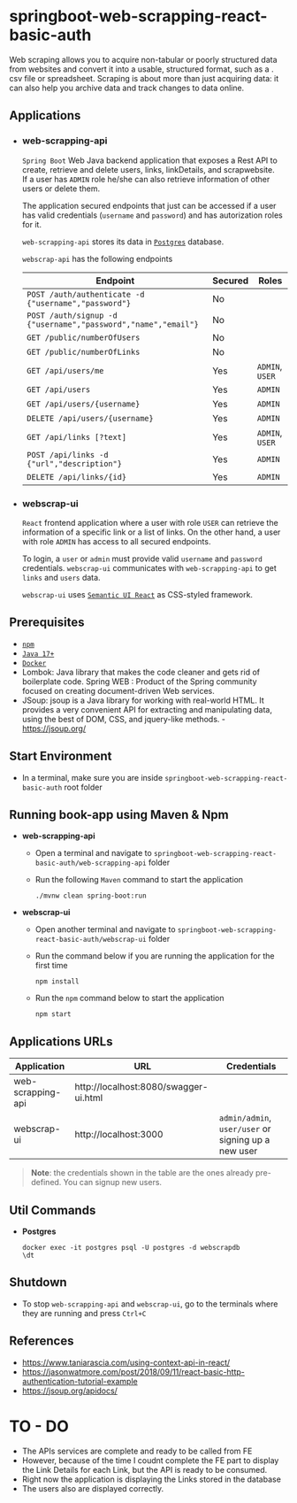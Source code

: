 # springboot-web-scrapping-react-basic-auth

Web scraping allows you to acquire non-tabular or poorly structured data from websites and convert it into a usable, structured format, such as a . csv file or spreadsheet. Scraping is about more than just acquiring data: it can also help you archive data and track changes to data online.

## Applications

- ### web-scrapping-api

  `Spring Boot` Web Java backend application that exposes a Rest API to create, retrieve and delete users, links, linkDetails, and scrapwebsite.  
  If a user has `ADMIN` role he/she can also retrieve information of other users or delete them.

  The application secured endpoints that just can be accessed if a user has valid credentials (`username` and `password`) 
  and has autorization roles for it.

  `web-scrapping-api` stores its data in [`Postgres`](https://www.postgresql.org/) database.

  `webscrap-api` has the following endpoints

  | Endpoint                                                      | Secured | Roles           |
    | ------------------------------------------------------------- | ------- | --------------- |
  | `POST /auth/authenticate -d {"username","password"}`          | No      |                 |
  | `POST /auth/signup -d {"username","password","name","email"}` | No      |                 |
  | `GET /public/numberOfUsers`                                   | No      |                 |
  | `GET /public/numberOfLinks`                                   | No      |                 |
  | `GET /api/users/me`                                           | Yes     | `ADMIN`, `USER` |
  | `GET /api/users`                                              | Yes     | `ADMIN`         |
  | `GET /api/users/{username}`                                   | Yes     | `ADMIN`         |
  | `DELETE /api/users/{username}`                                | Yes     | `ADMIN`         |
  | `GET /api/links [?text]`                                      | Yes     | `ADMIN`, `USER` |
  | `POST /api/links -d {"url","description"}`                    | Yes     | `ADMIN`         |
  | `DELETE /api/links/{id}`                                      | Yes     | `ADMIN`         |

- ### webscrap-ui

  `React` frontend application where a user with role `USER` can retrieve the information of a specific link
  or a list of links. On the other hand, a user with role `ADMIN` has access to all secured endpoints.

  To login, a `user` or `admin` must provide valid `username` and `password` credentials. `webscrap-ui` communicates
  with `web-scrapping-api` to get `links` and `users` data.

  `webscrap-ui` uses [`Semantic UI React`](https://react.semantic-ui.com/) as CSS-styled framework.

## Prerequisites

- [`npm`](https://docs.npmjs.com/downloading-and-installing-node-js-and-npm)
- [`Java 17+`](https://www.oracle.com/java/technologies/downloads/#java17)
- [`Docker`](https://www.docker.com/)
- Lombok: Java library that makes the code cleaner and gets rid of boilerplate code.
  Spring WEB : Product of the Spring community focused on creating document-driven Web services.
- JSoup: jsoup is a Java library for working with real-world HTML. It provides a very convenient API for extracting and manipulating data, using the best of DOM, CSS, and jquery-like methods. - https://jsoup.org/   

## Start Environment

- In a terminal, make sure you are inside `springboot-web-scrapping-react-basic-auth` root folder

## Running book-app using Maven & Npm

- **web-scrapping-api**

    - Open a terminal and navigate to `springboot-web-scrapping-react-basic-auth/web-scrapping-api` folder

    - Run the following `Maven` command to start the application
      ```
      ./mvnw clean spring-boot:run
      ```

- **webscrap-ui**

    - Open another terminal and navigate to `springboot-web-scrapping-react-basic-auth/webscrap-ui` folder

    - Run the command below if you are running the application for the first time
      ```
      npm install
      ```

    - Run the `npm` command below to start the application
      ```
      npm start
      ```

## Applications URLs

| Application          | URL                                   | Credentials                                         |
| -------------------- | ------------------------------------- | --------------------------------------------------- |
| web-scrapping-api    | http://localhost:8080/swagger-ui.html |                                                     |
| webscrap-ui          | http://localhost:3000                 | `admin/admin`, `user/user` or signing up a new user |

> **Note**: the credentials shown in the table are the ones already pre-defined. You can signup new users.

## Util Commands

- **Postgres**
  ```
  docker exec -it postgres psql -U postgres -d webscrapdb
  \dt
  ```

## Shutdown

- To stop `web-scrapping-api` and `webscrap-ui`, go to the terminals where they are running and press `Ctrl+C`

## References

- https://www.taniarascia.com/using-context-api-in-react/
- https://jasonwatmore.com/post/2018/09/11/react-basic-http-authentication-tutorial-example
- https://jsoup.org/apidocs/

# TO - DO
- The APIs services are complete and ready to be called from FE
- However, because of the time I coudnt complete the FE part to display the Link Details for each Link, but the API is ready to be consumed.  
- Right now the application is displaying the Links stored in the database
- The users also are displayed correctly.